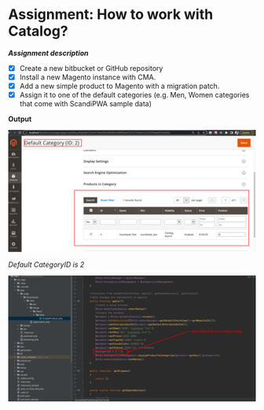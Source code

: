 # Assignment: How to work with Catalog?
***Assignment description***

- [x] Create a new bitbucket or GitHub repository
- [x] Install a new Magento instance with CMA.
- [x] Add a new simple product to Magento with a migration patch.
- [x] Assign it to one of the default categories (e.g. Men, Women categories that come with ScandiPWA sample data)

**Output**

![img.png](app/img.png)
 
*Default CategoryID is 2*

![img_1.png](app/img_1.png)
